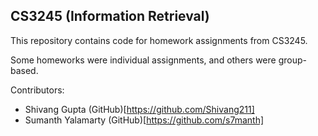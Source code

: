 ## CS3245 (Information Retrieval)

This repository contains code for homework assignments from CS3245.

Some homeworks were individual assignments, and others were group-based.

Contributors:
- Shivang Gupta (GitHub)[https://github.com/Shivang211]
- Sumanth Yalamarty (GitHub)[https://github.com/s7manth]
